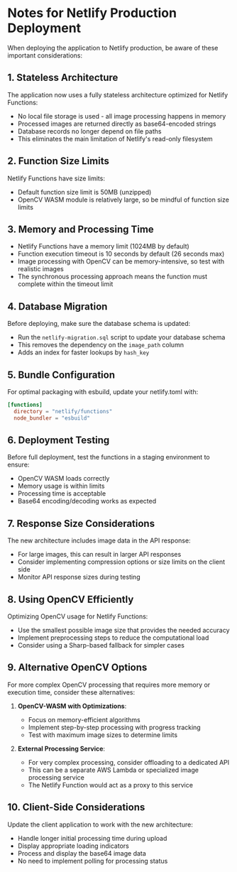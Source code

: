 # Notes for Netlify Production Deployment

When deploying the application to Netlify production, be aware of these important considerations:

## 1. Stateless Architecture

The application now uses a fully stateless architecture optimized for Netlify Functions:

- No local file storage is used - all image processing happens in memory
- Processed images are returned directly as base64-encoded strings
- Database records no longer depend on file paths
- This eliminates the main limitation of Netlify's read-only filesystem

## 2. Function Size Limits

Netlify Functions have size limits:

- Default function size limit is 50MB (unzipped)
- OpenCV WASM module is relatively large, so be mindful of function size limits

## 3. Memory and Processing Time

- Netlify Functions have a memory limit (1024MB by default)
- Function execution timeout is 10 seconds by default (26 seconds max)
- Image processing with OpenCV can be memory-intensive, so test with realistic images
- The synchronous processing approach means the function must complete within the timeout limit

## 4. Database Migration

Before deploying, make sure the database schema is updated:

- Run the `netlify-migration.sql` script to update your database schema
- This removes the dependency on the `image_path` column
- Adds an index for faster lookups by `hash_key`

## 5. Bundle Configuration

For optimal packaging with esbuild, update your netlify.toml with:

```toml
[functions]
  directory = "netlify/functions"
  node_bundler = "esbuild"
```

## 6. Deployment Testing

Before full deployment, test the functions in a staging environment to ensure:

- OpenCV WASM loads correctly
- Memory usage is within limits
- Processing time is acceptable
- Base64 encoding/decoding works as expected

## 7. Response Size Considerations

The new architecture includes image data in the API response:

- For large images, this can result in larger API responses
- Consider implementing compression options or size limits on the client side
- Monitor API response sizes during testing

## 8. Using OpenCV Efficiently

Optimizing OpenCV usage for Netlify Functions:

- Use the smallest possible image size that provides the needed accuracy
- Implement preprocessing steps to reduce the computational load
- Consider using a Sharp-based fallback for simpler cases

## 9. Alternative OpenCV Options

For more complex OpenCV processing that requires more memory or execution time, consider these alternatives:

1. **OpenCV-WASM with Optimizations**:
   - Focus on memory-efficient algorithms
   - Implement step-by-step processing with progress tracking
   - Test with maximum image sizes to determine limits

2. **External Processing Service**:
   - For very complex processing, consider offloading to a dedicated API
   - This can be a separate AWS Lambda or specialized image processing service
   - The Netlify Function would act as a proxy to this service

## 10. Client-Side Considerations

Update the client application to work with the new architecture:

- Handle longer initial processing time during upload
- Display appropriate loading indicators
- Process and display the base64 image data
- No need to implement polling for processing status
